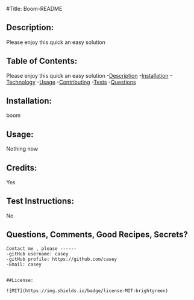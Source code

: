 
#Title: Boom-README

## Description: 
Please enjoy this quick an easy solution

## Table of Contents: 
Please enjoy this quick an easy solution
-[Description](#descritption)
-[Installation](#installation)
-[Technology](#technology)
-[Usage](#usage)
-[Contributing](#contributing)
-[Tests](#tests)
-[Questions](#questions)

## Installation: 
boom

## Usage: 
 Nothing now

## Credits: 
Yes

## Test Instructions: 
No

## Questions, Comments, Good Recipes, Secrets?
    Contact me , please ------
    -gitHub username: casey 
    -gitHub profile: https://github.com/casey
    -Email: casey


    ##License:
    
    ![MIT](https://img.shields.io/badge/license-MIT-brightgreen)
    
    